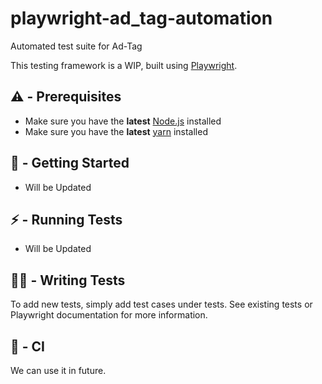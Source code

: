 # playwright-ad_tag-automation

Automated test suite for Ad-Tag

This testing framework is a WIP, built using [Playwright](https://playwright.dev/).

## ⚠️ - Prerequisites
- Make sure you have the **latest** [Node.js](https://nodejs.org/en/download/) installed
- Make sure you have the **latest** [yarn](https://classic.yarnpkg.com/en/docs/install) installed

## 🏹 - Getting Started

- Will be Updated

## ⚡ - Running Tests

- Will be Updated

## ✍🏽 - Writing Tests

To add new tests, simply add test cases under tests. See existing tests or Playwright documentation for more information.

## 🤖 - CI

 We can use it in future.
 